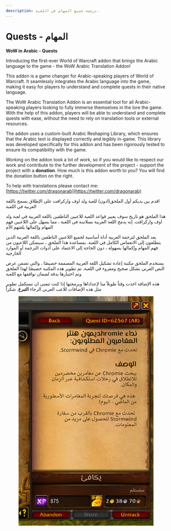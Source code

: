 ```yaml
---
description: ترجمة جميع المهام في اللعبة.
---
```


# Quests - المهام

**WoW in Arabic - Quests**

Introducing the first-ever World of Warcraft addon that brings the Arabic language to the game - the WoW Arabic Translation Addon!

This addon is a game changer for Arabic-speaking players of World of Warcraft. It seamlessly integrates the Arabic language into the game, making it easy for players to understand and complete quests in their native language.

The WoW Arabic Translation Addon is an essential tool for all Arabic-speaking players looking to fully immerse themselves in the lore the game. With the help of this addon, players will be able to understand and complete quests with ease, without the need to rely on translation tools or external resources.

The addon uses a custom-built Arabic Reshaping Library, which ensures that the Arabic text is displayed correctly and legibly in-game. This library was developed specifically for this addon and has been rigorously tested to ensure its compatibility with the game.

&#x20;

Working on the addon took a lot of work, so if you would like to respect our work and contribute to the further development of the project - support the project with a **donation**. How much is this addon worth to you? You will find the donation button on the right.

&#x20;

To help with translations please contact me: [https://twitter.com/dragonarab](https://twitter.com/dragonarab)

&#x20;

اقدم بين يديكم أول الملحق(ادون) للعبة ولد اوف واركرافت على الإطلاق يسمح باللغة العربية في اللعبة

&#x20;

هذا الملحق هو تاريخ سوف يغيير قواعد اللعبة للاعبين الناطقين باللغة العربية في لعبة ولد اوف واركرافت. إنه يدمج اللغة العربية بسلاسة في اللعبة ، مما يسهل على اللاعبين فهم المهام وإكمالها بلغتهم الأم

&#x20;

يعد الملحق لترجمة العربية أداة أساسية لجميع اللاعبين الناطقين باللغة العربية الذين يتطلعون إلى الانغماس الكامل في اللعبة. بمساعدة هذا الملحق ، سيتمكن اللاعبون من فهم المهام وإكمالها بسهولة ، دون الحاجة إلى الاعتماد على أدوات الترجمة أو الموارد الخارجية

&#x20;

يستخدم الملحق مكتبة إعادة تشكيل اللغة العربية المصممة خصيصًا ، والتي تضمن عرض النص العربي بشكل صحيح ومقروء في اللعبة. تم تطوير هذه المكتبة خصيصًا لهذا الملحق وتم اختبارها بدقة لضمان توافقها مع اللعبة

هذه الإضافة اخذت وقتاً طويلاً منا لإعداداها وبرمجتها إذا كنت تتمنى ان نستكمل تطوير مثل هذه الإضافات للاعب العربي الرجاء **التبرع**. شكراً

<div align="center" data-full-width="false">

<figure><img src="../.gitbook/assets/Screenshot 2023-11-25 111230.png" alt=""><figcaption></figcaption></figure>

</div>

